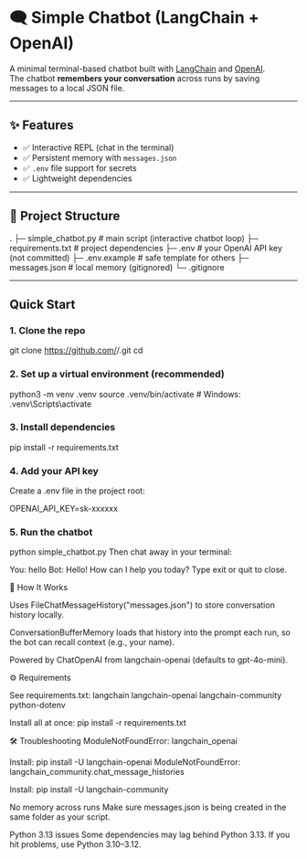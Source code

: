 # 🗨️ Simple Chatbot (LangChain + OpenAI)

A minimal terminal-based chatbot built with [LangChain](https://www.langchain.com/) and [OpenAI](https://platform.openai.com/).  
The chatbot **remembers your conversation** across runs by saving messages to a local JSON file.

---

## ✨ Features

- ✅ Interactive REPL (chat in the terminal)  
- ✅ Persistent memory with `messages.json`  
- ✅ `.env` file support for secrets  
- ✅ Lightweight dependencies  

---

## 📂 Project Structure

.
├─ simple_chatbot.py # main script (interactive chatbot loop)
├─ requirements.txt # project dependencies
├─ .env # your OpenAI API key (not committed)
├─ .env.example # safe template for others
├─ messages.json # local memory (gitignored)
└─ .gitignore

---

## Quick Start

### 1. Clone the repo

git clone https://github.com/<your-username>/<your-repo>.git
cd <your-repo>

### 2. Set up a virtual environment (recommended)
 
python3 -m venv .venv
source .venv/bin/activate  # Windows: .venv\Scripts\activate

### 3. Install dependencies
 
pip install -r requirements.txt

### 4. Add your API key
Create a .env file in the project root:
 
OPENAI_API_KEY=sk-xxxxxx
 
### 5. Run the chatbot
 
python simple_chatbot.py
Then chat away in your terminal:
 
You: hello
Bot: Hello! How can I help you today?
Type exit or quit to close.


🧠 How It Works

Uses FileChatMessageHistory("messages.json") to store conversation history locally.

ConversationBufferMemory loads that history into the prompt each run, so the bot can recall context (e.g., your name).

Powered by ChatOpenAI from langchain-openai (defaults to gpt-4o-mini).


⚙️ Requirements

See requirements.txt:
langchain
langchain-openai
langchain-community
python-dotenv

Install all at once:
pip install -r requirements.txt


🛠 Troubleshooting
ModuleNotFoundError: langchain_openai

Install:
pip install -U langchain-openai
ModuleNotFoundError: langchain_community.chat_message_histories

Install:
pip install -U langchain-community

No memory across runs
Make sure messages.json is being created in the same folder as your script.

Python 3.13 issues
Some dependencies may lag behind Python 3.13. If you hit problems, use Python 3.10–3.12.
